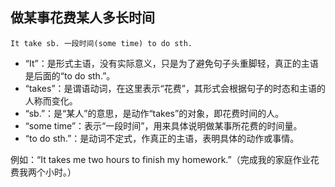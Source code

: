 

## 做某事花费某人多长时间

~~~
It take sb. 一段时间(some time) to do sth. 
~~~

- “It”：是形式主语，没有实际意义，只是为了避免句子头重脚轻，真正的主语是后面的“to do sth.”。
- “takes”：是谓语动词，在这里表示“花费”，其形式会根据句子的时态和主语的人称而变化。
- “sb.”：是“某人”的意思，是动作“takes”的对象，即花费时间的人。
- “some time”：表示“一段时间”，用来具体说明做某事所花费的时间量。
- “to do sth.”：是动词不定式，作真正的主语，表明具体的动作或事情。

例如：“It takes me two hours to finish my homework.”（完成我的家庭作业花费我两个小时。）
